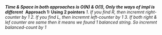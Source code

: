 ***Time & Space in both approaches is O(N) & O(1), Only the ways of impl is different***
​
**Approach 1: Using 2 pointers**
*1. If you find R, then incremnt right-counter by 1
2. If you find L, then incremnt left-counter by 1
3. If both right & lef counter are same then it means we found 1 balanced string.
So incremnt balanced-count by 1*